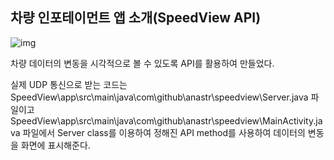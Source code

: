 ## 차량 인포테이먼트 앱 소개(SpeedView API)

![img](https://postfiles.pstatic.net/MjAxOTEwMThfMjY2/MDAxNTcxMzgwNjI4OTc0.gpp7QrX91kP80WfVH8wgFZG1L5e1WsT68H3SGRZoDVcg.DiRqECC3DU0ErjMs-aCYUxRDUPROHtxx0GaLcQ9EMIwg.PNG.ehdwnd02/image.png?type=w773)

차량 데이터의 변동을 시각적으로 볼 수 있도록 API를 활용하여 만들었다.

실제 UDP 통신으로 받는 코드는 SpeedView\app\src\main\java\com\github\anastr\speedview\Server.java 파일이고 SpeedView\app\src\main\java\com\github\anastr\speedview\MainActivity.java 파일에서 Server class를 이용하여 정해진 API method를 사용하여 데이터의 변동을 화면에 표시해준다.

